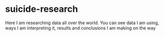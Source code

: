 # suicide-research
Here I am researching data all over the world. You can see data I am using, ways I am interpreting it, results and conclusions I am making on the way
